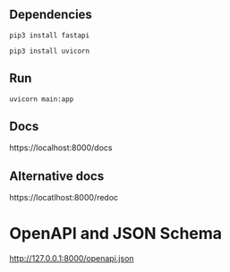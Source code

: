 ## Dependencies
```
pip3 install fastapi
```
```
pip3 install uvicorn
```

## Run
```
uvicorn main:app
```

## Docs
https://localhost:8000/docs

## Alternative docs
https://locatlhost:8000/redoc

# OpenAPI and JSON Schema
http://127.0.0.1:8000/openapi.json

